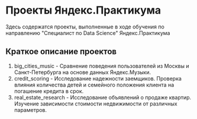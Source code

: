 # Проекты Яндекс.Практикума
Здесь содержатся проекты, выполненные в ходе обучения по направлению "Специалист по Data Science" Яндекс.Практикума
## Краткое описание проектов
1. big_cities_music - Сравнение поведения пользователей из Москвы и Санкт-Петербурга на основе данных Яндекс.Музыки. 
2. credit_scoring - Исследование надежности заемщиков. Проверка влияния количества детей и семейного положения клиента на погашение кредита в срок.
3. real_estate_research - Исследование объявлений о продаже квартир. Изучение зависимости стоимости недвижимости от различных параметров. 
